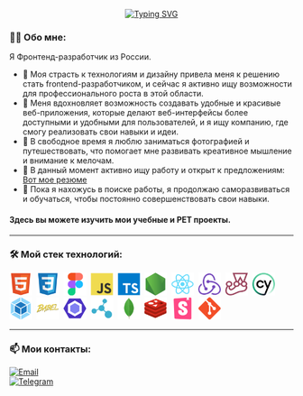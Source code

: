 <div id="header" align="center">

[![Typing SVG](https://readme-typing-svg.herokuapp.com?font=Fira+Code&weight=700&size=40&duration=4000&pause=4000&center=true&vCenter=true&width=1012&height=100&lines=%D0%9F%D1%80%D0%B8%D0%B2%D0%B5%D1%82+%D0%B2%D1%81%D0%B5%D0%BC%2C+%D0%BC%D0%B5%D0%BD%D1%8F+%D0%B7%D0%BE%D0%B2%D1%83%D1%82+%D0%98%D0%B2%D0%B0%D0%BD%F0%9F%91%8B)](https://git.io/typing-svg)

</div>

### 👨‍💻 Обо мне:

Я Фронтенд-разработчик из России.

- 💪 Моя страсть к технологиям и дизайну привела меня к решению стать frontend-разработчиком, и сейчас я активно ищу возможности для профессионального роста в этой области.
- 👯 Меня вдохновляет возможность создавать удобные и красивые веб-приложения, которые делают веб-интерфейсы более доступными и удобными для пользователей, и я ищу компанию, где смогу реализовать свои навыки и идеи.
- 👀 В свободное время я люблю заниматься фотографией и путешествовать, что помогает мне развивать креативное мышление и внимание к мелочам.
- 💁 В данный момент активно ищу работу и открыт к предложениям: [Вот мое резюме](https://rostov.hh.ru/resume/96d566a5ff0df9ac5a0039ed1f4b5154507765)
- 📖 Пока я нахожусь в поиске работы, я продолжаю саморазвиваться и обучаться, чтобы постоянно совершенствовать свои навыки.

#### Здесь вы можете изучить мои учебные и PET проекты.

---

### :hammer_and_wrench: Мой стек технологий:

<div>
    <img src="https://raw.githubusercontent.com/devicons/devicon/ca28c779441053191ff11710fe24a9e6c23690d6/icons/html5/html5-original.svg" title="HTML5" alt="HTML5" width="40" height="40"/>&nbsp;
    <img src="https://raw.githubusercontent.com/devicons/devicon/ca28c779441053191ff11710fe24a9e6c23690d6/icons/css3/css3-original.svg" title="CSS3" alt="CSS3" width="40" height="40"/>&nbsp;
    <img src="https://raw.githubusercontent.com/devicons/devicon/ca28c779441053191ff11710fe24a9e6c23690d6/icons/figma/figma-original.svg" title="Figma" alt="Figma" width="40" height="40"/>&nbsp;
    <img src="https://raw.githubusercontent.com/devicons/devicon/ca28c779441053191ff11710fe24a9e6c23690d6/icons/javascript/javascript-original.svg" title="JavaScript" alt="JavaScript" width="40" height="40"/>&nbsp;
    <img src="https://raw.githubusercontent.com/devicons/devicon/ca28c779441053191ff11710fe24a9e6c23690d6/icons/typescript/typescript-original.svg" title="TypeScript" alt="TypeScript" width="40" height="40"/>&nbsp;
    <img src="https://raw.githubusercontent.com/devicons/devicon/ca28c779441053191ff11710fe24a9e6c23690d6/icons/nodejs/nodejs-original.svg" title="NodeJS" alt="NodeJS" width="40" height="40"/>&nbsp;
    <img src="https://raw.githubusercontent.com/devicons/devicon/ca28c779441053191ff11710fe24a9e6c23690d6/icons/react/react-original.svg" title="React" alt="React" width="40" height="40"/>&nbsp;
    <img src="https://raw.githubusercontent.com/devicons/devicon/ca28c779441053191ff11710fe24a9e6c23690d6/icons/redux/redux-original.svg" title="Redux" alt="Redux" width="40" height="40"/>&nbsp;
    <img src="https://raw.githubusercontent.com/devicons/devicon/ca28c779441053191ff11710fe24a9e6c23690d6/icons/jest/jest-plain.svg" title="Jest" alt="Jest" width="40" height="40"/>&nbsp;
    <img src="https://raw.githubusercontent.com/devicons/devicon/ca28c779441053191ff11710fe24a9e6c23690d6/icons/cypressio/cypressio-original.svg" title="Cypress" alt="Cypress" width="40" height="40"/>&nbsp;
    <img src="https://raw.githubusercontent.com/devicons/devicon/ca28c779441053191ff11710fe24a9e6c23690d6/icons/webpack/webpack-original.svg" title="Webpack" alt="Webpack" width="40" height="40"/>&nbsp;
    <img src="https://raw.githubusercontent.com/devicons/devicon/ca28c779441053191ff11710fe24a9e6c23690d6/icons/babel/babel-original.svg" title="Babel" alt="Babel" width="40" height="40"/>&nbsp;
    <img src="https://raw.githubusercontent.com/devicons/devicon/ca28c779441053191ff11710fe24a9e6c23690d6/icons/eslint/eslint-original.svg" title="ESLint" alt="ESLint" width="40" height="40"/>&nbsp;
    <img src="https://raw.githubusercontent.com/devicons/devicon/ca28c779441053191ff11710fe24a9e6c23690d6/icons/moleculer/moleculer-original.svg" title="Moleculer" alt="Moleculer" width="40" height="40"/>&nbsp;
    <img src="https://raw.githubusercontent.com/devicons/devicon/ca28c779441053191ff11710fe24a9e6c23690d6/icons/mongodb/mongodb-original.svg" title="MongoDB" alt="MongoDB" width="40" height="40"/>&nbsp;
    <img src="https://raw.githubusercontent.com/devicons/devicon/ca28c779441053191ff11710fe24a9e6c23690d6/icons/redis/redis-original.svg" title="Redis" alt="Redis" width="40" height="40"/>&nbsp;
    <img src="https://raw.githubusercontent.com/devicons/devicon/ca28c779441053191ff11710fe24a9e6c23690d6/icons/storybook/storybook-original.svg" title="Storybook" alt="Storybook" width="40" height="40"/>&nbsp;
    <img src="https://raw.githubusercontent.com/devicons/devicon/ca28c779441053191ff11710fe24a9e6c23690d6/icons/git/git-original.svg" title="Git" alt="Git" width="40" height="40"/>&nbsp;
</div>

---

### 📫 Мои контакты:

<div>
<a href="mailto:ipidko@mail.ru">
  <img src="https://img.shields.io/badge/Mail.ru-blue?style=for-the-badge&logo=Mail.ru&logoColor=white&logoSize=auto" alt="Email"/>
</a>
</div>
<div>
<a href="https://t.me/darkmike">
  <img src="https://img.shields.io/badge/Telegram-2CA5E0?style=for-the-badge&logo=telegram&logoColor=white" alt="Telegram"/>
</a>
</div>
